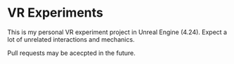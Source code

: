 # VR Experiments
This is my personal VR experiment project in Unreal Engine (4.24). Expect a lot of unrelated interactions and mechanics. 

Pull requests may be acecpted in the future. 
